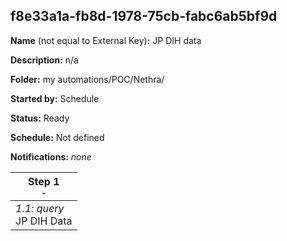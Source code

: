 ## f8e33a1a-fb8d-1978-75cb-fabc6ab5bf9d

**Name** (not equal to External Key)**:** JP DIH data

**Description:** n/a

**Folder:** my automations/POC/Nethra/

**Started by:** Schedule

**Status:** Ready

**Schedule:** Not defined

**Notifications:** _none_


| Step 1<br>_<small>-</small>_ |
| --- |
| _1.1: query_<br>JP DIH Data |
